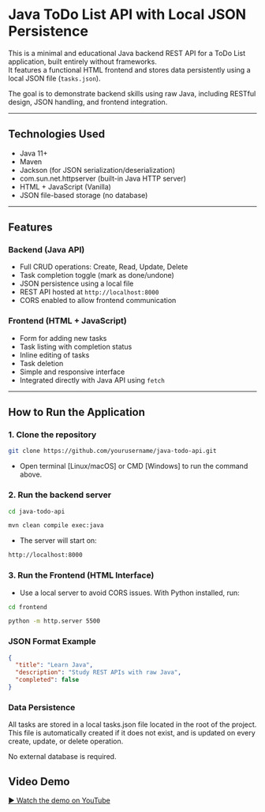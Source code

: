 # Java ToDo List API with Local JSON Persistence

This is a minimal and educational Java backend REST API for a ToDo List application, built entirely without frameworks.  
It features a functional HTML frontend and stores data persistently using a local JSON file (`tasks.json`).

The goal is to demonstrate backend skills using raw Java, including RESTful design, JSON handling, and frontend integration.

---

## Technologies Used

- Java 11+
- Maven
- Jackson (for JSON serialization/deserialization)
- com.sun.net.httpserver (built-in Java HTTP server)
- HTML + JavaScript (Vanilla)
- JSON file-based storage (no database)

---

## Features

### Backend (Java API)

- Full CRUD operations: Create, Read, Update, Delete
- Task completion toggle (mark as done/undone)
- JSON persistence using a local file
- REST API hosted at `http://localhost:8000`
- CORS enabled to allow frontend communication

### Frontend (HTML + JavaScript)

- Form for adding new tasks
- Task listing with completion status
- Inline editing of tasks
- Task deletion
- Simple and responsive interface
- Integrated directly with Java API using `fetch`

---

## How to Run the Application

### 1. Clone the repository

```bash
git clone https://github.com/yourusername/java-todo-api.git
```
- Open terminal [Linux/macOS] or CMD [Windows] to run the command above.

### 2. Run the backend server
 
```bash
cd java-todo-api
```
```bash
mvn clean compile exec:java
```

- The server will start on:
```bash
http://localhost:8000
```
### 3. Run the Frontend (HTML Interface)
- Use a local server to avoid CORS issues. With Python installed, run:
```bash
cd frontend
```
```bash
python -m http.server 5500
```

### JSON Format Example

```json
{
  "title": "Learn Java",
  "description": "Study REST APIs with raw Java",
  "completed": false
}
```

### Data Persistence
All tasks are stored in a local tasks.json file located in the root of the project.
This file is automatically created if it does not exist, and is updated on every create, update, or delete operation.

No external database is required.

## Video Demo
[▶ Watch the demo on YouTube](https://youtu.be/F8H28J41K8M)

